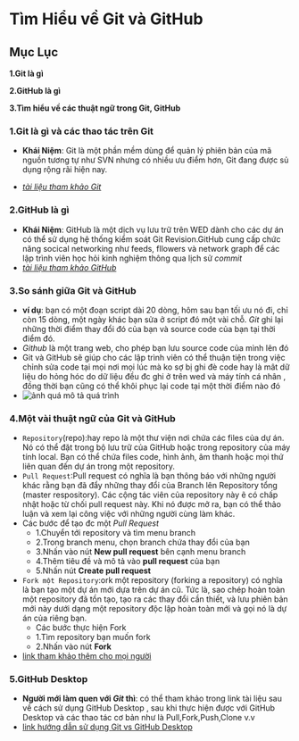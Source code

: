 # Tìm Hiểu về Git và GitHub
## Mục Lục
**1.Git là gì**

**2.GitHub là gì**

**3.Tìm hiểu về các thuật ngữ trong Git, GitHub**

### 1.Git là gì và các thao tác trên Git
- **Khái Niệm**: Git là một phần mềm dùng để quản lý phiên bản của mã nguồn tương tự như SVN nhưng có nhiều ưu điểm hơn, Git đang được sủ dụng rộng rãi hiện nay. 

-  *[tài liệu tham khảo Git](https://csc.edu.vn/lap-trinh-va-csdl/tin-tuc/kien-thuc-lap-trinh/Git-la-gi--Nhung-khai-niem-co-ban-khi-lam-viec-tren-Git-4133)*

### 2.GitHub là gì 
- **Khái Niệm**: GitHub là một dịch vụ lưu trữ trên WED dành cho các dự án có thể sử dụng hệ thống kiểm soát Git Revision.GitHub cung cấp chức năng socical networking như feeds, fllowers và network graph để các lập trình viên học hỏi kinh nghiệm thông qua lịch sử *commit*
- *[tài liệu tham khảo GitHub](https://www.hostinger.vn/huong-dan/github-la-gi/)*

### 3.So sánh giữa Git và GitHub
-  **ví dụ**: bạn có một đoạn script dài 20 dòng, hôm sau bạn tối ưu nó đi, chỉ còn 15 dòng, một ngày khác bạn sửa ở script đó một vài chỗ. *Git* ghi lại những thời điểm thay đổi đó của bạn và source code của bạn tại thời điểm đó.
- *Github* là một trang web, cho phép bạn lưu source code của mình lên đó
- Git và GitHub sẽ giúp cho các lập trình viên có thể thuận tiện trong việc chỉnh sửa code tại mọi nơi mọi lúc mà ko sợ bị ghi đè code hay là mât dữ liệu do hỏng hóc do dữ liệu đều đc ghi ở trên wed và máy tính cá nhân , đồng thời bạn cũng có thể khôi phục lại code tại một thời điểm nào đó
- ![ảnh quá mô tả quá trình](/ảnh/1.png)
### 4.Một vài thuật ngữ của Git và GitHub
- `Repository`(repo):hay repo là một thư viện nơi chứa các files của dự án. Nó có thể đặt trong bộ lưu trữ của GitHub hoặc trong repository của máy tính local. Bạn có thể chứa files code, hình ảnh, âm thanh hoặc mọi thứ liên quan đến dự án trong một repository.
- `Pull Request`:Pull request có nghĩa là bạn thông báo với những người khác rằng bạn đã đẩy những thay đổi của Branch lên Repository tổng (master respository). Các cộng tác viên của repository này ẽ có chấp nhật hoặc từ chối pull request này. Khi nó được mở ra, bạn có thể thảo luận và xem lại công việc với những người cùng làm khác.
 - Các bước để tạo đc một *Pull Request*
   - 1.Chuyển tới repository và tìm menu branch
   - 2.Trong branch menu, chọn branch chứa thay đổi của bạn
   - 3.Nhấn vào nút **New pull request** bên cạnh menu branch
   - 4.Thêm tiêu đề và mô tả vào **pull request** của bạn
   - 5.Nhấn nút **Create pull request**
- `Fork một Repository`:ork một repository (forking a repository) có nghĩa là bạn tạo một dự án mới dựa trên dự án cũ. Tức là, sao chép hoàn toàn một repository đã tồn tạo, tạo ra các thay đổi cần thiết, và lưu phiên bản mới này dưới dạng một repository độc lập hoàn toàn mới và gọi nó là dự án của riêng bạn.
  - Các bước thực hiện Fork
   - 1.Tìm repository bạn muốn fork
   - 2.Nhấn vào nút **Fork**
- [link tham khảo thêm cho mọi người](https://blog.duyet.net/2015/04/git-va-cac-khai-niem-co-ban.html)
### 5.GitHub Desktop
- **Người mới làm quen với *Git* thì**: có thể tham khảo trong link tài liệu sau về cách sử dụng GitHub Desktop , sau khi thực hiện được với GitHub Desktop và các thao tác cơ bản như là Pull,Fork,Push,Clone v.v
- [link hướng dẫn sử dụng Git vs GitHub Desktop](https://o7planning.org/vi/10283/huong-dan-su-dung-github-voi-github-desktop)
